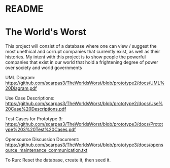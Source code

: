 # README

# The World's Worst

This project will consist of a database where one can view / suggest the most unethical and corrupt companies that currently exist, as well as their histories. My intent with this project is to show people the powerful companies that exist in our world that hold a frightening degree of power over society and world governments

UML Diagram: https://github.com/scarpas3/TheWorldsWorst/blob/prototype2/docs/UML%20Diagram.pdf

Use Case Descriptions: https://github.com/scarpas3/TheWorldsWorst/blob/prototype2/docs/Use%20Case%20Descriptions.pdf

Test Cases for Prototype 3: https://github.com/scarpas3/TheWorldsWorst/blob/prototype3/docs/Prototype%203%20Test%20Cases.pdf

Opensource Discussion Document: https://github.com/scarpas3/TheWorldsWorst/blob/prototype3/docs/opensource_maintenance_communication.txt

To Run: Reset the database, create it, then seed it.
